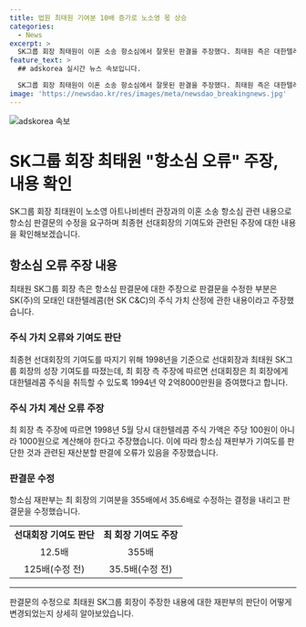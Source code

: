 ```yaml
---
title: 법원 최태원 기여분 10배 증가로 노소영 몫 상승
categories:
  - News
excerpt: >
  SK그룹 회장 최태원이 이혼 소송 항소심에서 잘못된 판결을 주장했다. 최태원 측은 대한텔레콤 주식 가치 계산에서 관련 오류를 지적하며, 재산분할 비율에 영향을 미친다고 주장했다. 이에 항소심 재판부는 최태원의 기여도를 355배에서 35.6배로 수정하는 등 판결문을 일부 수정했다. 최태원 측은 계산 오류를 바로잡는다면 판결이 달라질 수 있다고 주장했다.
feature_text: >
  ## adskorea 실시간 뉴스 속보입니다.

  SK그룹 회장 최태원이 이혼 소송 항소심에서 잘못된 판결을 주장했다. 최태원 측은 대한텔레콤 주식 가치 계산에서 관련 오류를 지적하며, 재산분할 비율에 영향을 미친다고 주장했다. 이에 항소심 재판부는 최태원의 기여도를 355배에서 35.6배로 수정하는 등 판결문을 일부 수정했다. 최태원 측은 계산 오류를 바로잡는다면 판결이 달라질 수 있다고 주장했다.
image: 'https://newsdao.kr/res/images/meta/newsdao_breakingnews.jpg'
---
```


<p><img src="https://newsdao.kr/res/images/meta/newsdao_breakingnews.jpg" alt="adskorea 속보" /></p>

<h1 data-ke-size="size20">SK그룹 회장 최태원 "항소심 오류" 주장, 내용 확인</h1>

<p data-ke-size="size16">SK그룹 회장 최태원이 노소영 아트나비센터 관장과의 이혼 소송 항소심 관련 내용으로 항소심 판결문의 수정을 요구하며 최종현 선대회장의 기여도와 관련된 주장에 대한 내용을 확인해보겠습니다.</p>

<h2 data-ke-size="size26">항소심 오류 주장 내용</h2>

<p data-ke-size="size16">최태원 SK그룹 회장 측은 항소심 판결문에 대한 주장으로 판결문을 수정한 부분은 SK(주)의 모태인 대한텔레콤(현 SK C&C)의 주식 가치 산정에 관한 내용이라고 주장했습니다.</p>

<h3 data-ke-size="size24">주식 가치 오류와 기여도 판단</h3>

<p data-ke-size="size16">최종현 선대회장의 기여도를 따지기 위해 1998년을 기준으로 선대회장과 최태원 SK그룹 회장의 성장 기여도를 따졌는데, 최 회장 측 주장에 따르면 선대회장은 최 회장에게 대한텔레콤 주식을 취득할 수 있도록 1994년 약 2억8000만원을 증여했다고 합니다.</p>

<h3 data-ke-size="size24">주식 가치 계산 오류 주장</h3>

<p data-ke-size="size16">최 회장 측 주장에 따르면 1998년 5월 당시 대한텔레콤 주식 가액은 주당 100원이 아니라 1000원으로 계산해야 한다고 주장했습니다. 이에 따라 항소심 재판부가 기여도를 판단한 것과 관련된 재산분할 판결에 오류가 있음을 주장했습니다.</p>

<h3 data-ke-size="size24">판결문 수정</h3>

<p data-ke-size="size16">항소심 재판부는 최 회장의 기여분을 355배에서 35.6배로 수정하는 결정을 내리고 판결문을 수정했습니다.</p>

<table>
    <tbody>
        <tr>
            <td style="text-align: center; height: 17px;"><b>선대회장 기여도 판단</b></td>
            <td style="text-align: center; height: 17px;"><b>최 회장 기여도 주장</b></td>
        </tr>
        <tr>
            <td style="text-align: center; height: 17px;">12.5배</td>
            <td style="text-align: center; height: 17px;">355배</td>
        </tr>
        <tr>
            <td style="text-align: center; height: 17px;">125배(수정 전)</td>
            <td style="text-align: center; height: 17px;">35.5배(수정 전)</td>
        </tr>
    </tbody>
</table>

<hr data-ke-size="size16">

<p data-ke-size="size16">판결문의 수정으로 최태원 SK그룹 회장이 주장한 내용에 대한 재판부의 판단이 어떻게 변경되었는지 상세히 알아보았습니다.</p>

